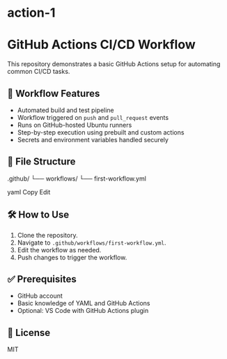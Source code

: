 # action-1

# GitHub Actions CI/CD Workflow

This repository demonstrates a basic GitHub Actions setup for automating common CI/CD tasks.

## 🚀 Workflow Features
- Automated build and test pipeline
- Workflow triggered on `push` and `pull_request` events
- Runs on GitHub-hosted Ubuntu runners
- Step-by-step execution using prebuilt and custom actions
- Secrets and environment variables handled securely

## 📂 File Structure
.github/ └── workflows/ └── first-workflow.yml

yaml
Copy
Edit

## 🛠 How to Use
1. Clone the repository.
2. Navigate to `.github/workflows/first-workflow.yml`.
3. Edit the workflow as needed.
4. Push changes to trigger the workflow.

## ✅ Prerequisites
- GitHub account
- Basic knowledge of YAML and GitHub Actions
- Optional: VS Code with GitHub Actions plugin

## 📄 License
MIT

